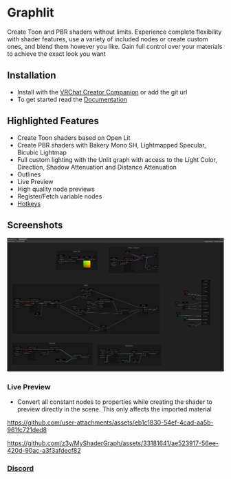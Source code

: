 # Graphlit

Create Toon and PBR shaders without limits. Experience complete flexibility with shader features, use a variety of included nodes or create custom ones, and blend them however you like. Gain full control over your materials to achieve the exact look you want

## Installation

- Install with the [VRChat Creator Companion](https://z3y.github.io/vpm-package-listing/) or add the git url
- To get started read the [Documentation](https://z3y.github.io/Graphlit)

## Highlighted Features

- Create Toon shaders based on Open Lit
- Create PBR shaders with Bakery Mono SH, Lightmapped Specular, Bicubic Lightmap
- Full custom lighting with the Unlit graph with access to the Light Color, Direction, Shadow Attenuation and Distance Attenuation
- Outlines
- Live Preview
- High quality node previews
- Register/Fetch variable nodes
- [Hotkeys](https://z3y.github.io/Graphlit/hotkeys)

## Screenshots

![Image](/Docs~/public/Unity_iGcR8rpLM9.png)

### Live Preview

- Convert all constant nodes to properties while creating the shader to preview directly in the scene. This only affects the imported material

https://github.com/user-attachments/assets/eb1c1830-54ef-4cad-aa5b-961fc721ded8

https://github.com/z3y/MyShaderGraph/assets/33181641/ae523917-56ee-420d-90ac-a3f3afdecf82

### [Discord](https://discord.gg/bw46tKgRFT)
